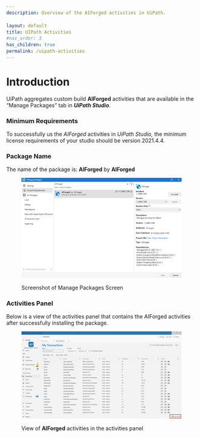 ```yaml
---
description: Overview of the AIForged activities in UiPath.

layout: default
title: UIPath Activities
#nav_order: 3
has_children: true
permalink: /uipath-activities
---
```


# Introduction

UiPath aggregates custom build **AIForged** activities that are available in the “Manage Packages” tab in _**UiPath Studio**_.

### Minimum Requirements

To successfully us the _AIForged_ activities in _UiPath Studio,_ the minimum license requirements of your studio should be version 2021.4.4.

### Package Name

The name of the package is: **AIForged** by **AIForged**

<figure><img src="../.gitbook/assets/image (1).png" alt=""><figcaption><p>Screenshot of Manage Packages Screen</p></figcaption></figure>

### Activities Panel

Below is a view of the activities panel that contains the AIForged activities after successfully installing the package.

<figure><img src="../.gitbook/assets/image (3).png" alt=""><figcaption><p>View of <strong>AIForged</strong> activities in the activities panel</p></figcaption></figure>
